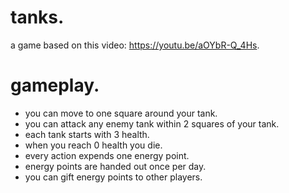 # tanks.
a game based on this video: https://youtu.be/aOYbR-Q_4Hs.

# gameplay.

- you can move to one square around your tank.
- you can attack any enemy tank within 2 squares of your tank.
- each tank starts with 3 health.
- when you reach 0 health you die.
- every action expends one energy point.
- energy points are handed out once per day.
- you can gift energy points to other players.
